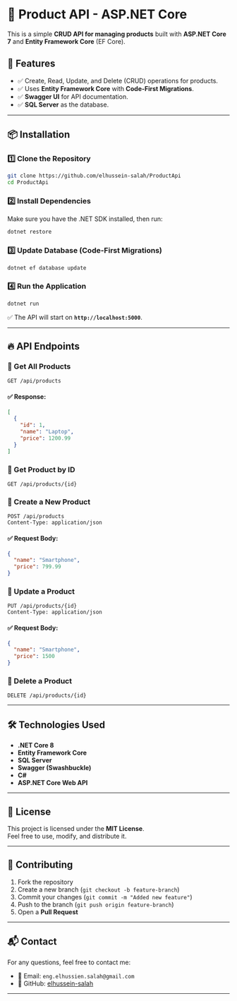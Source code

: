 # 🛒 Product API - ASP.NET Core

This is a simple **CRUD API for managing products** built with **ASP.NET Core 7** and **Entity Framework Core** (EF Core).

## 🚀 Features

- ✅ Create, Read, Update, and Delete (CRUD) operations for products.
- ✅ Uses **Entity Framework Core** with **Code-First Migrations**.
- ✅ **Swagger UI** for API documentation.
- ✅ **SQL Server** as the database.

---

## 📦 Installation

### **1️⃣ Clone the Repository**

```sh
git clone https://github.com/elhussein-salah/ProductApi
cd ProductApi
```

### **2️⃣ Install Dependencies**

Make sure you have the .NET SDK installed, then run:

```sh
dotnet restore
```

### **3️⃣ Update Database (Code-First Migrations)**

```sh
dotnet ef database update
```

### **4️⃣ Run the Application**

```sh
dotnet run
```

✅ The API will start on **`http://localhost:5000`**.

---

## 🔥 API Endpoints

### **📌 Get All Products**

```http
GET /api/products
```

#### ✅ Response:

```json
[
  {
    "id": 1,
    "name": "Laptop",
    "price": 1200.99
  }
]
```

### **📌 Get Product by ID**

```http
GET /api/products/{id}
```

### **📌 Create a New Product**

```http
POST /api/products
Content-Type: application/json
```

#### ✅ Request Body:

```json
{
  "name": "Smartphone",
  "price": 799.99
}
```

### **📌 Update a Product**

```http
PUT /api/products/{id}
Content-Type: application/json
```

#### ✅ Request Body:

```json
{
  "name": "Smartphone",
  "price": 1500
}
```

### **📌 Delete a Product**

```http
DELETE /api/products/{id}
```

---

## 🛠 Technologies Used

- **.NET Core 8**
- **Entity Framework Core**
- **SQL Server**
- **Swagger (Swashbuckle)**
- **C#**
- **ASP.NET Core Web API**

---

## 📜 License

This project is licensed under the **MIT License**.  
Feel free to use, modify, and distribute it.

---

## 🤝 Contributing

1. Fork the repository
2. Create a new branch (`git checkout -b feature-branch`)
3. Commit your changes (`git commit -m "Added new feature"`)
4. Push to the branch (`git push origin feature-branch`)
5. Open a **Pull Request**

---

## 📬 Contact

For any questions, feel free to contact me:

- 📧 Email: `eng.elhussien.salah@gmail.com`
- 🔗 GitHub: [elhussein-salah](https://github.com/elhussein-salah)
---
